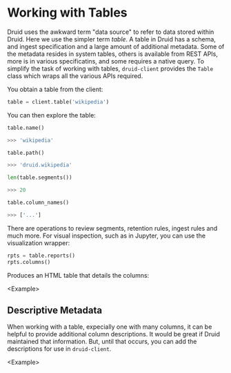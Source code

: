 # Working with Tables

Druid uses the awkward term "data source" to refer to data stored within Druid. Here we use the simpler term *table*. A table in Druid has a schema, and ingest specification and a large amount of additional metadata. Some of the metadata resides in system tables, others is available from REST APIs, more is in various specificatins, and some requires a native query. To simplify the task of working with tables, `druid-client` provides the `Table` class which wraps all the various APIs required.

You obtain a table from the client:

```python
table = client.table('wikipedia')
```

You can then explore the table:

```python
table.name()

>>> 'wikipedia'

table.path()

>>> 'druid.wikipedia'

len(table.segments())

>>> 20

table.column_names()

>>> ['...']
```

There are operations to review segments, retention rules, ingest rules and much more. For visual inspection, such as in Jupyter, you can use the visualization wrapper:

```python
rpts = table.reports()
rpts.columns()
```

Produces an HTML table that details the columns:

&lt;Example&gt;

## Descriptive Metadata

When working with a table, expecially one with many columns, it can be helpful to provide additional column descriptions. It would be great if Druid maintained that information. But, until that occurs, you can add the descriptions for use in `druid-client`.

&lt;Example&gt;
